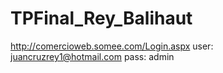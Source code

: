 # TPFinal_Rey_Balihaut
http://comercioweb.somee.com/Login.aspx
user: juancruzrey1@hotmail.com
pass: admin
